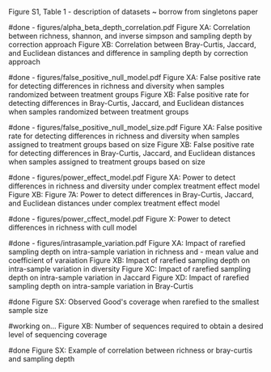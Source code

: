 Figure S1, Table 1 - description of datasets ~ borrow from singletons paper

#done - figures/alpha_beta_depth_correlation.pdf
Figure XA: Correlation between richness, shannon, and inverse simpson and sampling depth by correction approach
Figure XB: Correlation between Bray-Curtis, Jaccard, and Euclidean distances and difference in sampling depth by correction approach

#done - figures/false_positive_null_model.pdf
Figure XA: False positive rate for detecting differences in richness and diversity when samples randomized between treatment groups
Figure XB: False positive rate for detecting differences in Bray-Curtis, Jaccard, and Euclidean distances when samples randomized between treatment groups

#done - figures/false_positive_null_model_size.pdf
Figure XA: False positive rate for detecting differences in richness and diversity when samples assigned to treatment groups based on size
Figure XB: False positive rate for detecting differences in Bray-Curtis, Jaccard, and Euclidean distances  when samples assigned to treatment groups based on size

#done - figures/power_effect_model.pdf
Figure XA: Power to detect differences in richness and diversity under complex treatment effect model
Figure XB: Figure 7A: Power to detect differences in Bray-Curtis, Jaccard, and Euclidean distances under complex treatment effect model

#done - figures/power_cffect_model.pdf
Figure X: Power to detect differences in richness with cull model

#done - figures/intrasample_variation.pdf
Figure XA: Impact of rarefied sampling depth on intra-sample variation in richness and - mean value and coefficient of varaiation
Figure XB: Impact of rarefied sampling depth on intra-sample variation in diversity
Figure XC: Impact of rarefied sampling depth on intra-sample variation in Jaccard
Figure XD: Impact of rarefied sampling depth on intra-sample variation in Bray-Curtis

#done
Figure SX: Observed Good's coverage when rarefied to the smallest sample size

#working on...
Figure XB: Number of sequences required to obtain a desired level of sequencing coverage

#done
Figure SX: Example of correlation between richness or bray-curtis and sampling depth